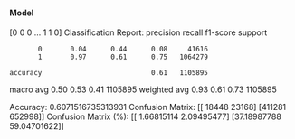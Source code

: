#### Model
[0 0 0 ... 1 1 0]
Classification Report:
              precision    recall  f1-score   support

           0       0.04      0.44      0.08     41616
           1       0.97      0.61      0.75   1064279

    accuracy                           0.61   1105895
   macro avg       0.50      0.53      0.41   1105895
weighted avg       0.93      0.61      0.73   1105895

Accuracy: 0.6071516735313931
Confusion Matrix:
[[ 18448  23168]
 [411281 652998]]
Confusion Matrix (%):
[[ 1.66815114  2.09495477]
 [37.18987788 59.04701622]]
